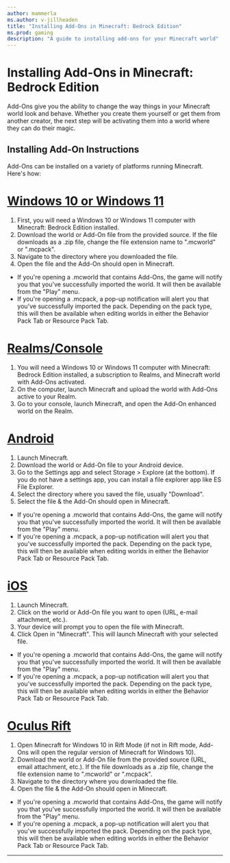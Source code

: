 ```yaml
---
author: mammerla
ms.author: v-jillheaden
title: "Installing Add-Ons in Minecraft: Bedrock Edition"
ms.prod: gaming
description: "A guide to installing add-ons for your Minecraft world"
---
```


# Installing Add-Ons in Minecraft: Bedrock Edition

Add-Ons give you the ability to change the way things in your Minecraft world look and behave. Whether you create them yourself or get them from another creator, the next step will be activating them into a world where they can do their magic.

## Installing Add-On Instructions

Add-Ons can be installed on a variety of platforms running Minecraft. Here's how:

# [Windows 10 or Windows 11](#tab/Windows10)

1. First, you will need a Windows 10 or Windows 11 computer with Minecraft: Bedrock Edition installed.
1. Download the world or Add-On file from the provided source. If the file downloads as a .zip file, change the file extension name to ".mcworld" or ".mcpack".
1. Navigate to the directory where you downloaded the file.
1. Open the file and the Add-On should open in Minecraft.

 - If you're opening a .mcworld that contains Add-Ons, the game will notify you that you've successfully imported the world. It will then be available from the "Play" menu.
 - If you're opening a .mcpack, a pop-up notification will alert you that you've successfully imported the pack. Depending on the pack type, this will then be available when editing worlds in either the Behavior Pack Tab or Resource Pack Tab.

# [Realms/Console](#tab/realms)

1. You will need a Windows 10 or Windows 11 computer with Minecraft: Bedrock Edition installed, a subscription to Realms, and Minecraft world with Add-Ons activated.
1. On the computer, launch Minecraft and upload the world with Add-Ons active to your Realm.
1. Go to your console, launch Minecraft, and open the Add-On enhanced world on the Realm.

# [Android](#tab/android)

1. Launch Minecraft.
1. Download the world or Add-On file to your Android device.
1. Go to the Settings app and select Storage > Explore (at the bottom). If you do not have a settings app, you can install a file explorer app like ES File Explorer.
1. Select the directory where you saved the file, usually "Download".
1. Select the file & the Add-On should open in Minecraft.

 - If you're opening a .mcworld that contains Add-Ons, the game will notify you that you've successfully imported the world. It will then be available from the "Play" menu.
 - If you're opening a .mcpack, a pop-up notification will alert you that you've successfully imported the pack. Depending on the pack type, this will then be available when editing worlds in either the Behavior Pack Tab or Resource Pack Tab.

# [iOS](#tab/iOS)

1. Launch Minecraft.
1. Click on the world or Add-On file you want to open (URL, e-mail attachment, etc.).
1. Your device will prompt you to open the file with Minecraft.
1. Click Open in "Minecraft". This will launch Minecraft with your selected file.

 - If you're opening a .mcworld that contains Add-Ons, the game will notify you that you've successfully imported the world. It will then be available from the "Play" menu.
 - If you're opening a .mcpack, a pop-up notification will alert you that you've successfully imported the pack. Depending on the pack type, this will then be available when editing worlds in either the Behavior Pack Tab or Resource Pack Tab.

# [Oculus Rift](#tab/oculusrift)

1. Open Minecraft for Windows 10 in Rift Mode (if not in Rift mode, Add-Ons will open the regular version of Minecraft for Windows 10).
1. Download the world or Add-On file from the provided source (URL, email attachment, etc.). If the file downloads as a .zip file, change the file extension name to ".mcworld" or ".mcpack".
1. Navigate to the directory where you downloaded the file.
1. Open the file & the Add-On should open in Minecraft.

 - If you're opening a .mcworld that contains Add-Ons, the game will notify you that you've successfully imported the world. It will then be available from the "Play" menu.
 - If you're opening a .mcpack, a pop-up notification will alert you that you've successfully imported the pack. Depending on the pack type, this will then be available when editing worlds in either the Behavior Pack Tab or Resource Pack Tab.

---
